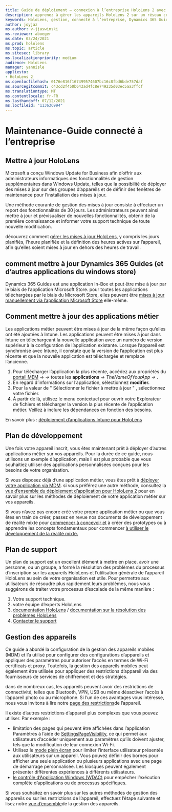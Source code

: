 ```yaml
---
title: Guide de déploiement – connexion à l’entreprise HoloLens 2 avec Dynamics 365 Guides-Maintain
description: apprenez à gérer les appareils HoloLens 2 sur un réseau connecté à l’entreprise avec Dynamics 365 Guides.
keywords: HoloLens, gestion, connecté à l’entreprise, Dynamics 365 Guides, AAD, Azure AD, MDM, gestion des appareils mobiles
author: joyjaz
ms.author: v-jjaswinski
ms.reviewer: aboeger
ms.date: 03/24/2021
ms.prod: hololens
ms.topic: article
ms.sitesec: library
ms.localizationpriority: medium
audience: HoloLens
manager: yannisle
appliesto:
- HoloLens 2
ms.openlocfilehash: 0176e816f167499574607bc16c8fbd6bde757daf
ms.sourcegitcommit: c43cd2f450b643ad4fc8e749235d03ec5aa3ffcf
ms.translationtype: MT
ms.contentlocale: fr-FR
ms.lasthandoff: 07/12/2021
ms.locfileid: "113636994"
---
```

# <a name="maintain---corporate-connected-guide"></a>Maintenance-Guide connecté à l’entreprise

## <a name="update-hololens"></a>Mettre à jour HoloLens

Microsoft a conçu Windows Update for Business afin d’offrir aux administrateurs informatiques des fonctionnalités de gestion supplémentaires dans Windows Update, telles que la possibilité de déployer des mises à jour sur des groupes d’appareils et de définir des fenêtres de maintenance pour l’installation des mises à jour.

Une méthode courante de gestion des mises à jour consiste à effectuer un report des fonctionnalités de 30 jours. Les administrateurs peuvent ainsi mettre à jour et prévisualiser de nouvelles fonctionnalités, obtenir de la première connaissance et informer votre support technique de toute nouvelle modification.

découvrez comment [gérer les mises à jour HoloLens](/hololens/hololens-updates), y compris les jours planifiés, l’heure planifiée et la définition des heures actives sur l’appareil, afin qu’elles soient mises à jour en dehors des heures de travail.

## <a name="how-to-update-dynamics-365-guides-and-other-store-apps"></a>comment mettre à jour Dynamics 365 Guides (et d’autres applications du windows store)

Dynamics 365 Guides est une application In-Box et peut être mise à jour par le biais de l’application Microsoft Store. pour toutes les applications téléchargées par le biais du Microsoft Store, elles peuvent être [mises à jour manuellement via l’application Microsoft Store](/hololens/holographic-store-apps#update-apps) elle-même.

## <a name="how-to-update-lob-apps"></a>Comment mettre à jour des applications métier

Les applications métier peuvent être mises à jour de la même façon qu’elles ont été ajoutées à Intune. Les applications peuvent être mises à jour dans Intune en téléchargeant la nouvelle application avec un numéro de version supérieur à la configuration de l’application existante. Lorsque l’appareil est synchronisé avec Intune, il constate que la version de l’application est plus récente et que la nouvelle application est téléchargée et remplace l’ancienne.

1. Pour télécharger l’application la plus récente, accédez aux propriétés du [portail MEM](https://endpoint.microsoft.com/#home)  ->   -> toutes les **applications**  ->  *TheNameOfYourApp*  ->  **.**
2. En regard d’informations sur l’application, sélectionnez **modifier.**
3. Pour la valeur de &quot; Sélectionner le fichier à mettre à jour &quot; , sélectionnez votre fichier.
4. À partir de là, utilisez le menu contextuel pour ouvrir votre Explorateur de fichiers et télécharger la version la plus récente de l’application métier. Veillez à inclure les dépendances en fonction des besoins.

En savoir plus : [déploiement d’applications Intune pour HoloLens](/hololens/app-deploy-intune)

## <a name="development-plan"></a>Plan de développement

Une fois votre appareil inscrit, vous êtes maintenant prêt à déployer d’autres applications métier sur vos appareils. Pour la durée de ce guide, nous utilisons un exemple d’application, mais il est plus probable que vous souhaitiez utiliser des applications personnalisées conçues pour les besoins de votre organisation.

Si vous disposez déjà d’une application métier, vous êtes prêt à [déployer votre application via MDM](/hololens/app-deploy-intune). si vous préférez une autre méthode, consultez la [vue d’ensemble du déploiement d’application pour HoloLens 2](/hololens/app-deploy-overview) pour en savoir plus sur les méthodes de déploiement de votre application métier sur vos appareils.

Si vous n’avez pas encore créé votre propre application métier ou que vous êtes en train de créer, passez en revue nos documents de développement de réalité mixte pour [commencer à concevoir et](/windows/mixed-reality/design/design) à créer des prototypes ou à apprendre les concepts fondamentaux pour commencer [à utiliser le développement de la réalité mixte.](/windows/mixed-reality/discover/get-started-with-mr)

## <a name="support-plan"></a>Plan de support

Un plan de support est un excellent élément à mettre en place. avoir une personne, ou un groupe, a formé la résolution des problèmes du processus d’inscription sur les appareils HoloLens et l’utilisation générale de l’appareil HoloLens au sein de votre organisation est utile. Pour permettre aux utilisateurs de résoudre plus rapidement leurs problèmes, nous vous suggérons de traiter votre processus d’escalade de la même manière :

1. Votre support technique.
2. votre équipe d’experts HoloLens
3. [documentation HoloLens](/hololens/)  /  [documentation sur la résolution des problèmes HoloLens](/hololens/hololens-troubleshooting)
4. [Contacter le support](https://support.serviceshub.microsoft.com/supportforbusiness/create?sapId=e9391227-fa6d-927b-0fff-f96288631b8f)

## <a name="device-management"></a>Gestion des appareils

Ce guide a abordé la configuration de la gestion des appareils mobiles (MDM) et l’a utilisé pour configurer des configurations d’appareils et appliquer des paramètres pour autoriser l’accès en termes de Wi-Fi certificats et proxy. Toutefois, la gestion des appareils mobiles peut également être utilisée pour appliquer des restrictions d’appareil via des fournisseurs de services de chiffrement et des stratégies.

dans de nombreux cas, les appareils peuvent avoir des restrictions de connectivité, telles que Bluetooth, VPN, USB ou même désactiver l’accès à l’appareil photo ou au microphone. Si l’un de ces avantages vous intéresse, nous vous invitons à lire notre [page des restrictions](/hololens/hololens-common-device-restrictions)de l’appareil.

Il existe d’autres restrictions d’appareil plus complexes que vous pouvez utiliser. Par exemple :

- limitation des pages qui peuvent être affichées dans l’application Paramètres à l’aide de [SettingsPageVisibility](/hololens/settings-uri-list), ce qui permet aux utilisateurs d’accéder uniquement aux paramètres qu’ils doivent ajuster, tels que la modification de leur connexion Wi-Fi.
- Utilisez le [mode plein écran](/hololens/hololens-kiosk) pour limiter l’interface utilisateur présentée aux utilisateurs sur un appareil. Vous pouvez définir des bornes pour afficher une seule application ou plusieurs applications avec une page de démarrage personnalisée. Les kiosques peuvent également présenter différentes expériences à différents utilisateurs.
- [le contrôle d’Application Windows (WDAC)](/hololens/windows-defender-application-control-wdac) pour empêcher l’exécution complète d’applications ou de processus spécifiques.

Si vous souhaitez en savoir plus sur les autres méthodes de gestion des appareils ou sur les restrictions de l’appareil, effectuez l’étape suivante et lisez notre [vue d’ensemble](/hololens/hololens-csp-policy-overview)de la gestion des appareils.





